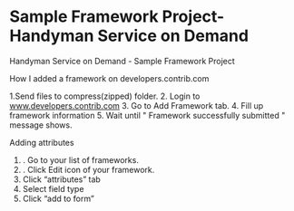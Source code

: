 Sample Framework Project-Handyman Service on Demand
=========================

Handyman Service on Demand - Sample Framework Project


How I added a framework on developers.contrib.com

1.Send files to compress(zipped) folder.
2. Login to www.developers.contrib.com
3. Go to Add Framework tab. 
4. Fill up framework information
5. Wait until " Framework successfully submitted " message shows. 


Adding attributes

1. . Go to your list of frameworks. 
2. . Click Edit  icon of your framework. 
4. Click “attributes” tab
5. Select field type 
6. Click “add to form”
